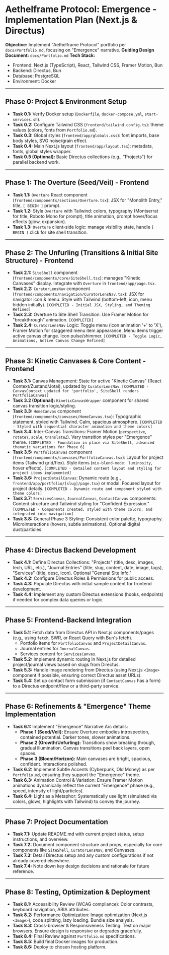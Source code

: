 # Aethelframe Protocol: Emergence - Implementation Plan (Next.js & Directus)

**Objective:** Implement "Aethelframe Protocol" portfolio per `docs/Portfolio.md`, focusing on "Emergence" narrative.
**Guiding Design Document:** `docs/Portfolio.md`
**Tech Stack:**
*   Frontend: Next.js (TypeScript), React, Tailwind CSS, Framer Motion, Bun
*   Backend: Directus, Bun
*   Database: PostgreSQL
*   Environment: Docker

---

## Phase 0: Project & Environment Setup

*   **Task 0.1:** Verify Docker setup (`Dockerfile`, `docker-compose.yml`, `start-services.sh`).
*   **Task 0.2:** Configure Tailwind CSS (`frontend/tailwind.config.ts`): theme values (colors, fonts from `Portfolio.md`).
*   **Task 0.3:** Global styles (`frontend/app/globals.css`): font imports, base body styles, SVG noise/grain effect.
*   **Task 0.4:** Main Next.js layout (`frontend/app/layout.tsx`): metadata, fonts, global styles wrapper.
*   **Task 0.5 (Optional):** Basic Directus collections (e.g., "Projects") for parallel backend work.

---

## Phase 1: The Overture (Seed/Veil) - Frontend

*   **Task 1.1:** `Overture` React component (`frontend/components/sections/Overture.tsx`): JSX for "Monolith Entry," title, `[ BEGIN ]` prompt.
*   **Task 1.2:** Style `Overture` with Tailwind: colors, typography (Montserrat for title, Roboto Mono for prompt), title animation, prompt hover/focus effects (glow, expansion).
*   **Task 1.3:** `Overture` client-side logic: manage visibility state, handle `[ BEGIN ]` click for site shell transition.

---

## Phase 2: The Unfurling (Transitions & Initial Site Structure) - Frontend

*   **Task 2.1:** `SiteShell` component (`frontend/components/core/SiteShell.tsx`): manages "Kinetic Canvases" display. Integrate with `Overture` in `frontend/app/page.tsx`.
*   **Task 2.2:** `CuratorLensNav` component (`frontend/components/navigation/CuratorLensNav.tsx`): JSX for navigator icon & menu. Style with Tailwind (bottom-left, icon, menu hidden initially). `[COMPLETED - Initial JSX, Styling, and Theming Refined]`
*   **Task 2.3:** Overture to Site Shell Transition: Use Framer Motion for "breakthrough" animation. `[COMPLETED]`
*   **Task 2.4:** `CuratorLensNav` Logic: Toggle menu (icon animation '+' to 'X'), Framer Motion for staggered menu item appearance. Menu items trigger active canvas change. Icon pulse/shimmer. `[COMPLETED - Toggle Logic, Animations, Active Canvas Change Refined]`

---

## Phase 3: Kinetic Canvases & Core Content - Frontend

*   **Task 3.1:** Canvas Management: State for active "Kinetic Canvas" (React Context/Zustand/Jotai), updated by `CuratorLensNav`. `[COMPLETED - CanvasContext updated for 'portfolio', SiteShell renders PortfolioCanvas]`
*   **Task 3.2 (Optional):** `KineticCanvasWrapper` component for shared canvas transition logic/styling.
*   **Task 3.3:** `HomeCanvas` component (`frontend/components/canvases/HomeCanvas.tsx`): Typographic statement, styled with Tailwind. Calm, spacious atmosphere. `[COMPLETED - Styled with sequential character animation and theme colors]`
*   **Task 3.4:** Inter-Canvas Transitions: Framer Motion (`perspective`, `rotateY`, `scale`, `translateZ`). Vary transition styles per "Emergence" theme. `[COMPLETED - Foundation in place via SiteShell, advanced thematic variations for Phase 6]`
*   **Task 3.5:** `PortfolioCanvas` component (`frontend/components/canvases/PortfolioCanvas.tsx`): Layout for project items (Tailwind grid/flex). Style items (`mix-blend-mode: luminosity`, hover effects). `[COMPLETED - Detailed content layout and styling for project items implemented]`
*   **Task 3.6:** `ProjectDetailCanvas`: Dynamic route (e.g., `frontend/app/portfolio/[slug]/page.tsx`) or modal. Focused layout for project details. `[COMPLETED - Dynamic route and component styled with theme colors]`
*   **Task 3.7:** `ServicesCanvas`, `JournalCanvas`, `ContactCanvas` components: Content structure and Tailwind styling for "Confident Expression." `[COMPLETED - Components created, styled with theme colors, and integrated into navigation]`
*   **Task 3.8:** General Phase 3 Styling: Consistent color palette, typography. Microinteractions (hovers, subtle animations). Optional digital dust/particles.

---

## Phase 4: Directus Backend Development

*   **Task 4.1:** Define Directus Collections: "Projects" (title, desc, images, tech, URL, etc.), "Journal Entries" (title, slug, content, date, image, tags), "Services" (title, desc, icon). Optional "General Site Info."
*   **Task 4.2:** Configure Directus Roles & Permissions for public access.
*   **Task 4.3:** Populate Directus with initial sample content for frontend development.
*   **Task 4.4:** Implement any custom Directus extensions (hooks, endpoints) if needed for complex data queries or logic.

---

## Phase 5: Frontend-Backend Integration

*   **Task 5.1:** Fetch data from Directus API in Next.js components/pages (e.g., using `fetch`, SWR, or React Query with Bun's fetch).
    *   Portfolio items for `PortfolioCanvas` and `ProjectDetailCanvas`.
    *   Journal entries for `JournalCanvas`.
    *   Services content for `ServicesCanvas`.
*   **Task 5.2:** Implement dynamic routing in Next.js for detailed project/journal views based on slugs from Directus.
*   **Task 5.3:** Handle image rendering from Directus (using Next.js `<Image>` component if possible, ensuring correct Directus asset URLs).
*   **Task 5.4:** Set up contact form submission (if `ContactCanvas` has a form) to a Directus endpoint/flow or a third-party service.

---

## Phase 6: Refinements & "Emergence" Theme Implementation

*   **Task 6.1:** Implement "Emergence" Narrative Arc details:
    *   **Phase 1 (Seed/Veil):** Ensure Overture embodies introspection, contained potential. Darker tones, slower animations.
    *   **Phase 2 (Growth/Unfurling):** Transitions show breaking through, gradual illumination. Canvas transitions peel back layers, open spaces.
    *   **Phase 3 (Bloom/Horizon):** Main canvases are bright, spacious, confident. Interactions polished.
*   **Task 6.2:** Implement Subtle Accents (Cyberpunk, Old Money) as per `Portfolio.md`, ensuring they support the "Emergence" theme.
*   **Task 6.3:** Animation Control & Variation: Ensure Framer Motion animations dynamically reflect the current "Emergence" phase (e.g., speed, intensity of light/particles).
*   **Task 6.4:** Light as a Metaphor: Systematically use light (simulated via colors, glows, highlights with Tailwind) to convey the journey.

---

## Phase 7: Project Documentation

*   **Task 7.1:** Update README.md with current project status, setup instructions, and overview.
*   **Task 7.2:** Document component structure and props, especially for core components like `SiteShell`, `CuratorLensNav`, and Canvases.
*   **Task 7.3:** Detail Directus setup and any custom configurations if not already covered elsewhere.
*   **Task 7.4:** Note down key design decisions and rationale for future reference.

---

## Phase 8: Testing, Optimization & Deployment

*   **Task 8.1:** Accessibility Review (WCAG compliance): Color contrasts, keyboard navigation, ARIA attributes.
*   **Task 8.2:** Performance Optimization: Image optimization (Next.js `<Image>`), code splitting, lazy loading. Bundle size analysis.
*   **Task 8.3:** Cross-browser & Responsiveness Testing: Test on major browsers. Ensure design is responsive or degrades gracefully.
*   **Task 8.4:** Final Review against `Portfolio.md` specifications.
*   **Task 8.5:** Build final Docker images for production.
*   **Task 8.6:** Deploy to chosen hosting platform.
